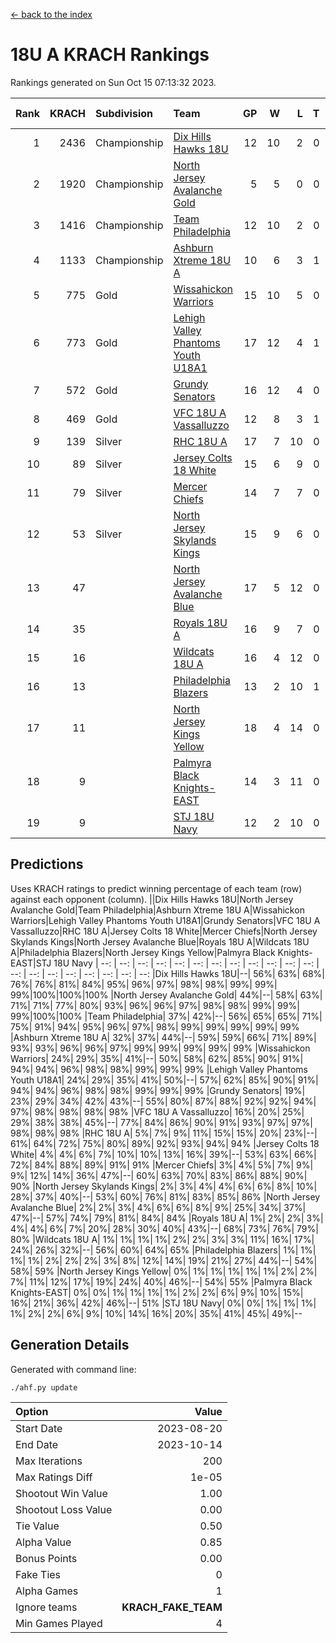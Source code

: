 [<- back to the index](readme.md)
# 18U A KRACH Rankings
Rankings generated on Sun Oct 15 07:13:32 2023.

Rank|KRACH|Subdivision|Team|GP|W|L|T|OTW|OTL|SoS|Exp Wins|Win Diff
---:|---:|:---|:---|---:|---:|---:|---:|---:|---:|---:|---:|---:
1|2436|Championship|[Dix Hills Hawks 18U](https://gamesheetstats.com/seasons/3659/teams/140731/schedule)|12|10|2|0|1|0|564|10.8|-0.0
2|1920|Championship|[North Jersey Avalanche Gold](https://gamesheetstats.com/seasons/3659/teams/140737/schedule)|5|5|0|0|0|0|50|5.8|-0.0
3|1416|Championship|[Team Philadelphia](https://gamesheetstats.com/seasons/3659/teams/140745/schedule)|12|10|2|0|0|0|506|10.8|-0.0
4|1133|Championship|[Ashburn Xtreme 18U A](https://gamesheetstats.com/seasons/3659/teams/140730/schedule)|10|6|3|1|1|0|712|7.3|-0.0
5|775|Gold|[Wissahickon Warriors](https://gamesheetstats.com/seasons/3659/teams/140748/schedule)|15|10|5|0|0|0|660|10.8|-0.0
6|773|Gold|[Lehigh Valley Phantoms Youth U18A1](https://gamesheetstats.com/seasons/3659/teams/140734/schedule)|17|12|4|1|0|0|477|13.3|-0.0
7|572|Gold|[Grundy Senators](https://gamesheetstats.com/seasons/3659/teams/140732/schedule)|16|12|4|0|0|0|416|12.8|-0.0
8|469|Gold|[VFC 18U A Vassalluzzo](https://gamesheetstats.com/seasons/3659/teams/140746/schedule)|12|8|3|1|2|1|336|9.4|0.0
9|139|Silver|[RHC 18U A](https://gamesheetstats.com/seasons/3659/teams/140742/schedule)|17|7|10|0|0|1|628|7.9|0.0
10|89|Silver|[Jersey Colts 18 White](https://gamesheetstats.com/seasons/3659/teams/140733/schedule)|15|6|9|0|0|2|571|6.9|0.0
11|79|Silver|[Mercer Chiefs](https://gamesheetstats.com/seasons/3659/teams/140735/schedule)|14|7|7|0|0|0|319|7.9|0.0
12|53|Silver|[North Jersey Skylands Kings](https://gamesheetstats.com/seasons/3659/teams/140739/schedule)|15|9|6|0|0|1|267|9.9|0.0
13|47||[North Jersey Avalanche Blue](https://gamesheetstats.com/seasons/3659/teams/140736/schedule)|17|5|12|0|0|0|604|5.9|0.0
14|35||[Royals 18U A](https://gamesheetstats.com/seasons/3659/teams/140743/schedule)|16|9|7|0|1|0|142|9.9|0.0
15|16||[Wildcats 18U A](https://gamesheetstats.com/seasons/3659/teams/140747/schedule)|16|4|12|0|0|1|333|4.9|0.0
16|13||[Philadelphia Blazers](https://gamesheetstats.com/seasons/3659/teams/140741/schedule)|13|2|10|1|0|2|279|3.4|0.0
17|11||[North Jersey Kings Yellow](https://gamesheetstats.com/seasons/3659/teams/140738/schedule)|18|4|14|0|1|0|120|4.9|0.0
18|9||[Palmyra Black Knights-EAST](https://gamesheetstats.com/seasons/3659/teams/140740/schedule)|14|3|11|0|2|0|246|3.9|0.0
19|9||[STJ 18U Navy](https://gamesheetstats.com/seasons/3659/teams/140744/schedule)|12|2|10|0|0|0|286|2.9|0.0

## Predictions
Uses KRACH ratings to predict winning percentage of each team (row) against each opponent (column).
||Dix Hills Hawks 18U|North Jersey Avalanche Gold|Team Philadelphia|Ashburn Xtreme 18U A|Wissahickon Warriors|Lehigh Valley Phantoms Youth U18A1|Grundy Senators|VFC 18U A Vassalluzzo|RHC 18U A|Jersey Colts 18 White|Mercer Chiefs|North Jersey Skylands Kings|North Jersey Avalanche Blue|Royals 18U A|Wildcats 18U A|Philadelphia Blazers|North Jersey Kings Yellow|Palmyra Black Knights-EAST|STJ 18U Navy
| --: | --: | --: | --: | --: | --: | --: | --: | --: | --: | --: | --: | --: | --: | --: | --: | --: | --: | --: | --: 
|Dix Hills Hawks 18U|--| 56%| 63%| 68%| 76%| 76%| 81%| 84%| 95%| 96%| 97%| 98%| 98%| 99%| 99%| 99%|100%|100%|100%
|North Jersey Avalanche Gold| 44%|--| 58%| 63%| 71%| 71%| 77%| 80%| 93%| 96%| 96%| 97%| 98%| 98%| 99%| 99%| 99%|100%|100%
|Team Philadelphia| 37%| 42%|--| 56%| 65%| 65%| 71%| 75%| 91%| 94%| 95%| 96%| 97%| 98%| 99%| 99%| 99%| 99%| 99%
|Ashburn Xtreme 18U A| 32%| 37%| 44%|--| 59%| 59%| 66%| 71%| 89%| 93%| 93%| 96%| 96%| 97%| 99%| 99%| 99%| 99%| 99%
|Wissahickon Warriors| 24%| 29%| 35%| 41%|--| 50%| 58%| 62%| 85%| 90%| 91%| 94%| 94%| 96%| 98%| 98%| 99%| 99%| 99%
|Lehigh Valley Phantoms Youth U18A1| 24%| 29%| 35%| 41%| 50%|--| 57%| 62%| 85%| 90%| 91%| 94%| 94%| 96%| 98%| 98%| 99%| 99%| 99%
|Grundy Senators| 19%| 23%| 29%| 34%| 42%| 43%|--| 55%| 80%| 87%| 88%| 92%| 92%| 94%| 97%| 98%| 98%| 98%| 98%
|VFC 18U A Vassalluzzo| 16%| 20%| 25%| 29%| 38%| 38%| 45%|--| 77%| 84%| 86%| 90%| 91%| 93%| 97%| 97%| 98%| 98%| 98%
|RHC 18U A|  5%|  7%|  9%| 11%| 15%| 15%| 20%| 23%|--| 61%| 64%| 72%| 75%| 80%| 89%| 92%| 93%| 94%| 94%
|Jersey Colts 18 White|  4%|  4%|  6%|  7%| 10%| 10%| 13%| 16%| 39%|--| 53%| 63%| 66%| 72%| 84%| 88%| 89%| 91%| 91%
|Mercer Chiefs|  3%|  4%|  5%|  7%|  9%|  9%| 12%| 14%| 36%| 47%|--| 60%| 63%| 70%| 83%| 86%| 88%| 90%| 90%
|North Jersey Skylands Kings|  2%|  3%|  4%|  4%|  6%|  6%|  8%| 10%| 28%| 37%| 40%|--| 53%| 60%| 76%| 81%| 83%| 85%| 86%
|North Jersey Avalanche Blue|  2%|  2%|  3%|  4%|  6%|  6%|  8%|  9%| 25%| 34%| 37%| 47%|--| 57%| 74%| 79%| 81%| 84%| 84%
|Royals 18U A|  1%|  2%|  2%|  3%|  4%|  4%|  6%|  7%| 20%| 28%| 30%| 40%| 43%|--| 68%| 73%| 76%| 79%| 80%
|Wildcats 18U A|  1%|  1%|  1%|  1%|  2%|  2%|  3%|  3%| 11%| 16%| 17%| 24%| 26%| 32%|--| 56%| 60%| 64%| 65%
|Philadelphia Blazers|  1%|  1%|  1%|  1%|  2%|  2%|  2%|  3%|  8%| 12%| 14%| 19%| 21%| 27%| 44%|--| 54%| 58%| 59%
|North Jersey Kings Yellow|  0%|  1%|  1%|  1%|  1%|  1%|  2%|  2%|  7%| 11%| 12%| 17%| 19%| 24%| 40%| 46%|--| 54%| 55%
|Palmyra Black Knights-EAST|  0%|  0%|  1%|  1%|  1%|  1%|  2%|  2%|  6%|  9%| 10%| 15%| 16%| 21%| 36%| 42%| 46%|--| 51%
|STJ 18U Navy|  0%|  0%|  1%|  1%|  1%|  1%|  2%|  2%|  6%|  9%| 10%| 14%| 16%| 20%| 35%| 41%| 45%| 49%|--

## Generation Details

Generated with command line:
```
./ahf.py update
```

| Option | Value |
| :----- | ----: |
| Start Date | 2023-08-20 |
| End Date | 2023-10-14 |
| Max Iterations | 200 |
| Max Ratings Diff | 1e-05 |
| Shootout Win Value | 1.00 |
| Shootout Loss Value | 0.00 |
| Tie Value | 0.50 |
| Alpha Value | 0.85 |
| Bonus Points | 0.00 |
| Fake Ties | 0 |
| Alpha Games | 1 |
| Ignore teams | __KRACH_FAKE_TEAM__ |
| Min Games Played | 4 |


